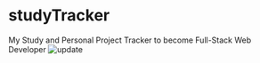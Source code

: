 # studyTracker
My Study and Personal Project Tracker to become Full-Stack Web Developer
![update](https://user-images.githubusercontent.com/77793080/118554364-57d73680-b72f-11eb-9ed0-faad6772453b.png)




